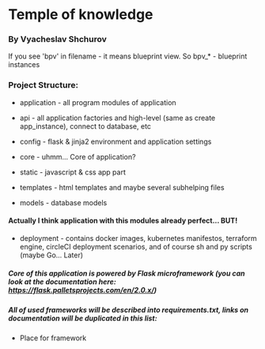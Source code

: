 # Temple of knowledge
### By Vyacheslav Shchurov
If you see 'bpv' in filename - it means blueprint view.
So bpv_* - blueprint instances


### Project Structure:
* application - all program modules of application 

* api - all application factories and high-level (same as create app_instance), connect to database, etc

* config - flask & jinja2 environment and application settings

* core - uhmm... Core of application?

* static - javascript & css app part

* templates - html templates and maybe several subhelping files

* models - database models

#### Actually I think application with this modules already perfect... BUT!
* deployment - contains docker images, kubernetes manifestos, terraform engine, circleCI deployment scenarios, and of course sh and py scripts (maybe Go... Later)
##### Core of this application is powered by Flask microframework (you can look at the documentation here: https://flask.palletsprojects.com/en/2.0.x/)
##### All of used frameworks will be described into requirements.txt, links on documentation will be duplicated in this list:
* Place for framework